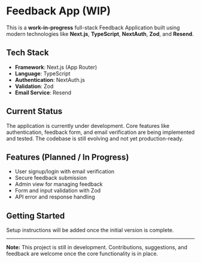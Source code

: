 # Feedback App (WIP)

This is a **work-in-progress** full-stack Feedback Application built using modern technologies like **Next.js**, **TypeScript**, **NextAuth**, **Zod**, and **Resend**.

## Tech Stack

- **Framework**: Next.js (App Router)
- **Language**: TypeScript
- **Authentication**: NextAuth.js
- **Validation**: Zod
- **Email Service**: Resend

## Current Status

The application is currently under development. Core features like authentication, feedback form, and email verification are being implemented and tested. The codebase is still evolving and not yet production-ready.

## Features (Planned / In Progress)

- User signup/login with email verification
- Secure feedback submission
- Admin view for managing feedback
- Form and input validation with Zod
- API error and response handling

## Getting Started

Setup instructions will be added once the initial version is complete.

---

**Note:** This project is still in development. Contributions, suggestions, and feedback are welcome once the core functionality is in place.